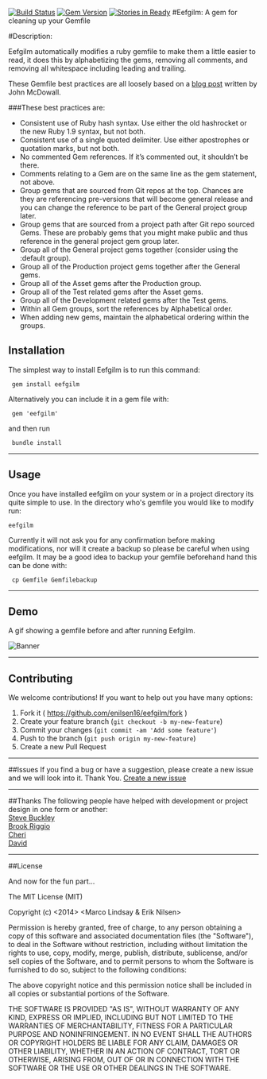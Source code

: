 [![Build Status](https://travis-ci.org/enilsen16/Eefgilm.svg?branch=master)](https://travis-ci.org/enilsen16/Eefgilm)
[![Gem Version](https://badge.fury.io/rb/eefgilm.svg)](http://badge.fury.io/rb/eefgilm)
[![Stories in Ready](https://badge.waffle.io/enilsen16/eefgilm.png?label=ready&title=Ready)](https://waffle.io/enilsen16/eefgilm)
#Eefgilm: A gem for cleaning up your Gemfile

#Description:

Eefgilm automatically modifies a ruby gemfile to make them a little easier to read, it does this by alphabetizing the gems, removing all comments, and removing all whitespace including leading and trailing.

These Gemfile best practices are all loosely based on a [blog post](http://mcdowall.info/posts/gemfile-best-practices-and-discourse/) written by John McDowall.

###These best practices are:
  
- Consistent use of Ruby hash syntax. Use either the old hashrocket or the new Ruby 1.9 syntax, but not both.
- Consistent use of a single quoted delimiter. Use either apostrophes or quotation marks, but not both.
- No commented Gem references. If it’s commented out, it shouldn’t be there.
- Comments relating to a Gem are on the same line as the gem statement, not above.
- Group gems that are sourced from Git repos at the top. Chances are they are referencing pre-versions that will become general release and you can change the reference to be part of the General project group later.
- Group gems that are sourced from a project path after Git repo sourced Gems. These are probably gems that you might make public and thus reference in the general project gem group later.
- Group all of the General project gems together (consider using the :default group).
- Group all of the Production project gems together after the General gems.
- Group all of the Asset gems after the Production group.
- Group all of the Test related gems after the Asset gems.
- Group all of the Development related gems after the Test gems.
- Within all Gem groups, sort the references by Alphabetical order.
- When adding new gems, maintain the alphabetical ordering within the groups.


## Installation
The simplest way to install Eefgilm is to run this command:

     gem install eefgilm

Alternatively you can include it in a gem file with:

     gem 'eefgilm'

and then run

     bundle install

---
## Usage

Once you have installed eefgilm on your system or in a project directory its quite simple to use. In the directory who's gemfile you would like to modify run:

    eefgilm

Currently it will not ask you for any confirmation before making modifications, nor will it create a backup so please be careful when using eefgilm. It may be a good idea to backup your gemfile beforehand hand this can be done with:

     cp Gemfile Gemfilebackup

---

## Demo

A gif showing a gemfile before and after running Eefgilm.

![Banner](http://zippy.gfycat.com/DeliriousInsidiousHumpbackwhale.gif)

---

## Contributing
We welcome contributions! If you want to help out you have many options:

1. Fork it ( https://github.com/enilsen16/eefgilm/fork )
2. Create your feature branch (`git checkout -b my-new-feature`)
3. Commit your changes (`git commit -am 'Add some feature'`)
4. Push to the branch (`git push origin my-new-feature`)
5. Create a new Pull Request

---
##Issues
If you find a bug or have a suggestion, please create a new issue and we will look into it. Thank You.
[Create a new issue](https://github.com/enilsen16/Eefgilm/issues/new)

---

##Thanks
The following people have helped with development or project design in one form or another:<br>
[Steve Buckley](https://github.com/buckleys78)<br>
[Brook Riggio](https://github.com/brookr)<br>
[Cheri](https://github.com/cherimarie)<br>
[David](https://github.com/dbalatero)<br>

---
##License

And now for the fun part...

The MIT License (MIT)

Copyright (c) <2014> <Marco Lindsay & Erik Nilsen>

Permission is hereby granted, free of charge, to any person obtaining a copy
of this software and associated documentation files (the "Software"), to deal
in the Software without restriction, including without limitation the rights
to use, copy, modify, merge, publish, distribute, sublicense, and/or sell
copies of the Software, and to permit persons to whom the Software is
furnished to do so, subject to the following conditions:

The above copyright notice and this permission notice shall be included in
all copies or substantial portions of the Software.

THE SOFTWARE IS PROVIDED "AS IS", WITHOUT WARRANTY OF ANY KIND, EXPRESS OR
IMPLIED, INCLUDING BUT NOT LIMITED TO THE WARRANTIES OF MERCHANTABILITY,
FITNESS FOR A PARTICULAR PURPOSE AND NONINFRINGEMENT. IN NO EVENT SHALL THE
AUTHORS OR COPYRIGHT HOLDERS BE LIABLE FOR ANY CLAIM, DAMAGES OR OTHER
LIABILITY, WHETHER IN AN ACTION OF CONTRACT, TORT OR OTHERWISE, ARISING FROM,
OUT OF OR IN CONNECTION WITH THE SOFTWARE OR THE USE OR OTHER DEALINGS IN
THE SOFTWARE.
